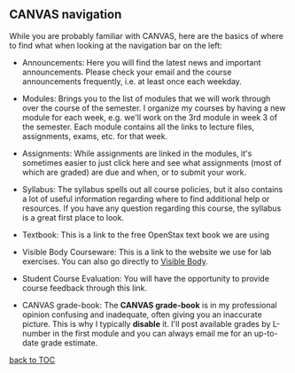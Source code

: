 CANVAS navigation
-----------------

While you are probably familiar with CANVAS, here are the basics of where to find what when looking at the navigation bar on the left:

*   Announcements: Here you will find the latest news and important announcements. Please check your email and the course announcements frequently, i.e. at least once each weekday.

*   Modules: Brings you to the list of modules that we will work through over the course of the semester. I organize my courses by having a new module for each week, e.g. we'll work on the 3rd module in week 3 of the semester. Each module contains all the links to lecture files, assignments, exams, etc. for that week.

*   Assignments: While assignments are linked in the modules, it's sometimes easier to just click here and see what assignments (most of which are graded) are due and when, or to submit your work.

*   Syllabus: The syllabus spells out all course policies, but it also contains a lot of useful information regarding where to find additional help or resources. If you have any question regarding this course, the syllabus is a great first place to look.

*   Textbook: This is a link to the free OpenStax text book we are using

*   Visible Body Courseware: This is a link to the website we use for lab exercises. You can also go directly to [Visible Body](http://courseware.visiblebody.com/).

*   Student Course Evaluation: You will have the opportunity to provide course feedback through this link.

*   CANVAS grade-book: The **CANVAS grade-book** is in my professional opinion confusing and inadequate, often giving you an inaccurate picture. This is why I typically **disable** it. I'll post available grades by L-number in the first module and you can always email me for an up-to-date grade estimate.



  [back to TOC](./README.md)
